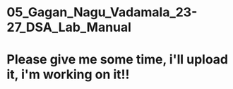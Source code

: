 # 05_Gagan_Nagu_Vadamala_23-27_DSA_Lab_Manual
# Please give me some time, i'll upload it, i'm working on it!!
